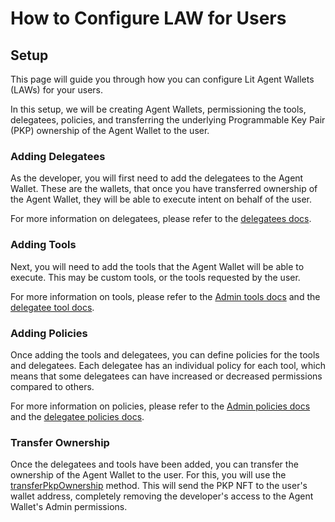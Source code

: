 # How to Configure LAW for Users

## Setup

This page will guide you through how you can configure Lit Agent Wallets (LAWs) for your users.

In this setup, we will be creating Agent Wallets, permissioning the tools, delegatees, policies, and transferring the underlying Programmable Key Pair (PKP) ownership of the Agent Wallet to the user.

### Adding Delegatees

As the developer, you will first need to add the delegatees to the Agent Wallet. These are the wallets, that once you have transferred ownership of the Agent Wallet, they will be able to execute intent on behalf of the user.

For more information on delegatees, please refer to the [delegatees docs](./delegatee/overview.md).

### Adding Tools

Next, you will need to add the tools that the Agent Wallet will be able to execute. This may be custom tools, or the tools requested by the user. 

For more information on tools, please refer to the [Admin tools docs](./admin/tools.md) and the [delegatee tool docs](./delegatee/tools.md).

### Adding Policies

Once adding the tools and delegatees, you can define policies for the tools and delegatees. Each delegatee has an individual policy for each tool, which means that some delegatees can have increased or decreased permissions compared to others.

For more information on policies, please refer to the [Admin policies docs](./admin/policies.md) and the [delegatee policies docs](./delegatee/policies.md).

### Transfer Ownership

Once the delegatees and tools have been added, you can transfer the ownership of the Agent Wallet to the user. For this, you will use the [transferPkpOwnership](./admin/overview.md#transferring-ownership-of-the-agent-wallet) method. This will send the PKP NFT to the user's wallet address, completely removing the developer's access to the Agent Wallet's Admin permissions.